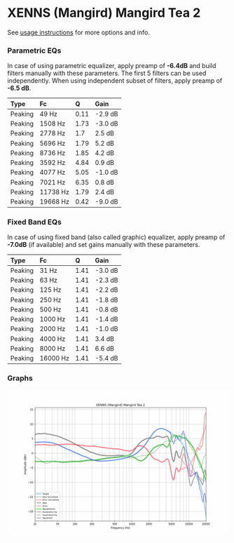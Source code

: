 # XENNS (Mangird) Mangird Tea 2
See [usage instructions](https://github.com/jaakkopasanen/AutoEq#usage) for more options and info.

### Parametric EQs
In case of using parametric equalizer, apply preamp of **-6.4dB** and build filters manually
with these parameters. The first 5 filters can be used independently.
When using independent subset of filters, apply preamp of **-6.5 dB**.

| Type    | Fc       |    Q | Gain    |
|:--------|:---------|:-----|:--------|
| Peaking | 49 Hz    | 0.11 | -2.9 dB |
| Peaking | 1508 Hz  | 1.73 | -3.0 dB |
| Peaking | 2778 Hz  | 1.7  | 2.5 dB  |
| Peaking | 5696 Hz  | 1.79 | 5.2 dB  |
| Peaking | 8736 Hz  | 1.85 | 4.2 dB  |
| Peaking | 3592 Hz  | 4.84 | 0.9 dB  |
| Peaking | 4077 Hz  | 5.05 | -1.0 dB |
| Peaking | 7021 Hz  | 6.35 | 0.8 dB  |
| Peaking | 11738 Hz | 1.79 | 2.4 dB  |
| Peaking | 19668 Hz | 0.42 | -9.0 dB |

### Fixed Band EQs
In case of using fixed band (also called graphic) equalizer, apply preamp of **-7.0dB**
(if available) and set gains manually with these parameters.

| Type    | Fc       |    Q | Gain    |
|:--------|:---------|:-----|:--------|
| Peaking | 31 Hz    | 1.41 | -3.0 dB |
| Peaking | 63 Hz    | 1.41 | -2.3 dB |
| Peaking | 125 Hz   | 1.41 | -2.2 dB |
| Peaking | 250 Hz   | 1.41 | -1.8 dB |
| Peaking | 500 Hz   | 1.41 | -0.8 dB |
| Peaking | 1000 Hz  | 1.41 | -1.4 dB |
| Peaking | 2000 Hz  | 1.41 | -1.0 dB |
| Peaking | 4000 Hz  | 1.41 | 3.4 dB  |
| Peaking | 8000 Hz  | 1.41 | 6.6 dB  |
| Peaking | 16000 Hz | 1.41 | -5.4 dB |

### Graphs
![](./XENNS%20(Mangird)%20Mangird%20Tea%202.png)